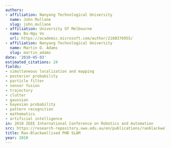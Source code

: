 ```yaml
---
authors:
- affiliation: Nanyang Technological University
  name: John Mullane
  slug: john_mullane
- affiliation: University Of Melbourne
  name: Ba-Ngu Vo
  url: https://academic.microsoft.com/author/2108376955/
- affiliation: Nanyang Technological University
  name: Martin D. Adams
  slug: martin_adams
date: '2010-05-03'
estimated_citations: 24
fields:
- simultaneous localization and mapping
- posterior probability
- particle filter
- sensor fusion
- trajectory
- clutter
- gaussian
- bayesian probability
- pattern recognition
- mathematics
- artificial intelligence
in: 2010 IEEE International Conference on Robotics and Automation
src: https://research-repository.uwa.edu.au/en/publications/raoblackwellised-phd-slam(17acc6be-a285-4833-a84c-b6677b09cd95)/export.html
title: Rao-Blackwellised PHD SLAM
year: 2010
---
```

